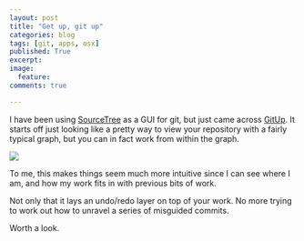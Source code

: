 ```yaml
---
layout: post
title: "Get up, git up"
categories: blog
tags: [git, apps, osx]
published: True
excerpt: 
image: 
  feature:
comments: true

---
```


I have been using [SourceTree](https://www.sourcetreeapp.com) as a GUI for git, but just came across [GitUp](http://gitup.co). It starts off just looking like a pretty way to view your repository with a fairly typical graph, but you can in fact work from within the graph.

![]({{site.url}}/assets/media/gitup_160113.gif)

To me, this makes things seem much more intuitive since I can see where I am, and how my work fits in with previous bits of work.

Not only that it lays an undo/redo layer on top of your work. No more trying to work out how to unravel a series of misguided commits.

Worth a look. 
